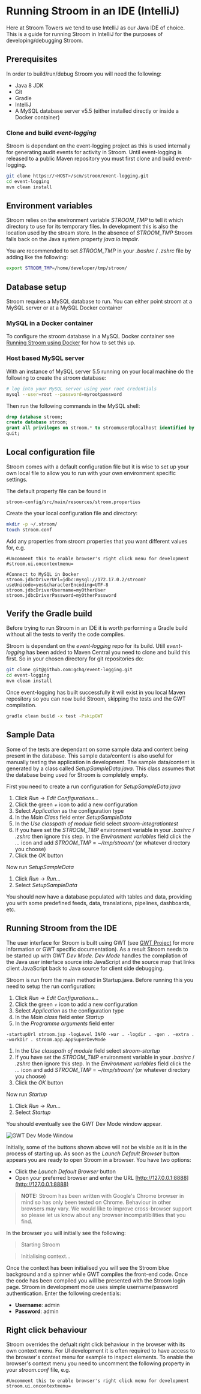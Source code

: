 # Running Stroom in an IDE (IntelliJ)

Here at Stroom Towers we tend to use IntelliJ as our Java IDE of choice. This is a guide for running Stroom in IntelliJ for the purposes of developing/debugging Stroom.

## Prerequisites

In order to build/run/debug Stroom you will need the following:

 * Java 8 JDK
 * Git
 * Gradle
 * IntelliJ
 * A MySQL database server v5.5 (either installed directly or inside a Docker container)

### Clone and build _event-logging_

Stroom is dependant on the event-logging project as this is used internally for generating audit events for activity in Stroom. Until event-logging is released to a public Maven repository you must first clone and build event-logging.

```bash
git clone https://<HOST>/scm/stroom/event-logging.git
cd event-logging
mvn clean install
```

## Environment variables

Stroom relies on the environment variable _STROOM_TMP_ to tell it which directory to use for its temporary files.  In development this is also the location used by the stream store. In the absence of _STROOM_TMP_ Stroom falls back on the Java system property _java.io.tmpdir_.

You are recommended to set _STROOM_TMP_ in your _.bashrc_ / _.zshrc_ file by adding like the following:

```bash
export STROOM_TMP=/home/developer/tmp/stroom/
```

## Database setup

Stroom requires a MySQL database to run. You can either point stroom at a MySQL server or at a MySQL Docker container

### MySQL in a Docker container

To configure the stroom database in a MySQL Docker container see [Running Stroom using Docker](./docker-running.md) for how to set this up.

### Host based MySQL server

With an instance of MySQL server 5.5 running on your local machine do the following to create the _stroom_ database:

```bash
# log into your MySQL server using your root credentials
mysql --user=root --password=myrootpassword
```

Then run the following commands in the MySQL shell:

```sql
drop database stroom;
create database stroom;
grant all privileges on stroom.* to stroomuser@localhost identified by 'stroompassword1';
quit;
```

## Local configuration file

Stroom comes with a default configuration file but it is wise to set up your own local file to allow you to run with your own environment specific settings.

The default property file can be found in 

```
stroom-config/src/main/resources/stroom.properties
```

Create the your local configuration file and directory:

```bash
mkdir -p ~/.stroom/
touch stroom.conf
```

Add any properties from stroom.properties that you want different values for, e.g.

```properties 
#Uncomment this to enable browser's right click menu for development
#stroom.ui.oncontextmenu=

#Connect to MySQL in Docker
stroom.jdbcDriverUrl=jdbc:mysql://172.17.0.2/stroom?useUnicode=yes&characterEncoding=UTF-8
stroom.jdbcDriverUsername=myOtherUser
stroom.jdbcDriverPassword=myOtherPassword
```

## Verify the Gradle build

Before trying to run Stroom in an IDE it is worth performing a Gradle build without all the tests to verify the code compiles.

Stroom is dependant on the _event-logging_ repo for its build. Utill _event-logging_ has been added to Maven Central you need to clone and build this first. So in your chosen directory for git repositories do:

```bash
git clone git@github.com:gchq/event-logging.git
cd event-logging
mvn clean install
```

Once event-logging has built successfully it will exist in you local Maven repository so you can now build Stroom, skipping the tests and the GWT compilation.

```bash 
gradle clean build -x test -PskipGWT
```

## Sample Data

Some of the tests are dependant on some sample data and content being present in the database.  This sample data/content is also useful for manually testing the application in development. The sample data/content is generated by a class called _SetupSampleData.java_. This class assumes that the database being used for Stroom is completely empty.

First you need to create a run configuration for _SetupSampleData.java_

1. Click _Run_ -> _Edit Configurations..._
1. Click the green _+_ icon to add a new configuration
1. Select _Application_ as the configuration type
1. In the _Main Class_ field enter _SetupSampleData_
1. In the _Use classpath of module_ field select _stroom-integrationtest_
1. If you have set the _STROOM_TMP_ environment variable in your _.bashrc_ / _.zshrc_ then ignore this step.  In the _Environment variables_ field click the _..._ icon and add _STROOM_TMP_ = _~/tmp/stroom/_ (or whatever directory you choose)
1. Click the _OK_ button

Now run _SetupSampleData_ 

1. Click _Run_ -> _Run..._
1. Select _SetupSampleData_

You should now have a database populated with tables and data, providing you with some predefined feeds, data, translations, pipelines, dashboards, etc.

## Running Stroom from the IDE

The user interface for Stroom is built using GWT (see [GWT Project](http://www.gwtproject.org/) for more information or GWT specific documentation). As a result Stroom needs to be started up with GWT _Dev Mode_. _Dev Mode_ handles the compilation of the Java user interface source into JavaScript and the source map that links client JavaScript back to Java source for client side debugging.

Stroom is run from the main method in Startup.java. Before running this you need to setup the run configuration:

1. Click _Run_ -> _Edit Configurations..._
1. Click the green _+_ icon to add a new configuration
1. Select _Application_ as the configuration type
1. In the _Main class_ field enter _Startup_
1. In the _Programme arguments_ field enter 

  `-startupUrl stroom.jsp -logLevel INFO -war . -logdir . -gen . -extra . -workDir . stroom.app.AppSuperDevMode`

1. In the _Use classpath of module_ field select _stroom-startup_
1. If you have set the _STROOM_TMP_ environment variable in your _.bashrc_ / _.zshrc_ then ignore this step.  In the _Environment variables_ field click the _..._ icon and add _STROOM_TMP_ = _~/tmp/stroom/_ (or whatever directory you choose)
1. Click the _OK_ button

Now run _Startup_ 

1. Click _Run_ -> _Run..._
1. Select _Startup_

You should eventually see the GWT Dev Mode window appear.

![GWT Dev Mode Window](./resources/devMode.png)

Initially, some of the buttons shown above will not be visible as it is in the process of starting up. As soon as the _Launch Default Browser_ button appears you are ready to open Stroom in a browser. You have two options:

* Click the _Launch Default Browser_ button
* Open your preferred browser and enter the URL [http://127.0.0.1:8888](http://127.0.0.1:8888)

> **NOTE:** Stroom has been written with Google's Chrome browser in mind so has only been tested on Chrome. Behaviour in other browsers may vary. We would like to improve cross-browser support so please let us know about any browser incompatibilities that you find.

In the browser you will initially see the following:

>Starting Stroom

>Initialising context...

Once the context has been initialised you will see the Stroom blue background and a spinner while GWT compiles the front-end code. Once the code has been compiled you will be presented with the Stroom login page. Stroom in development mode uses simple username/password authentication. Enter the following credentials:

* **Username**: admin
* **Password**: admin

## Right click behaviour
Stroom overrides the defualt right click behaviour in the browser with its own context menu. For UI development it is often required to have access to the browser's context menu for example to inspect elements. To enable the browser's context menu you need to uncomment the following property in your _stroom.conf_ file, e.g.

```properties 
#Uncomment this to enable browser's right click menu for development
stroom.ui.oncontextmenu=
```

